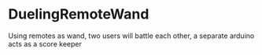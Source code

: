 # DuelingRemoteWand
Using remotes as wand, two users will battle each other, a separate arduino acts as a score keeper
